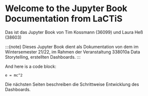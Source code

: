 # Welcome to the Jupyter Book Documentation from LaCTiS

Das ist das Jupyter Book von Tim Kossmann (36099) und Laura Heß (38603)

:::{note}
Dieses Jupyter Book dient als Dokumentation von dem im Wintersemester 21/22, im Rahmen der Veranstaltung 338010a Data Storytelling, erstellten Dashboards.
:::

And here is a code block:

```
e = mc^2
```

Die nächsten Seiten beschreiben die Schrittweise Entwicklung des Dashboards.